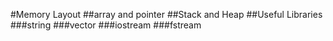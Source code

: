 #Memory Layout
##array and pointer
##Stack and Heap
##Useful Libraries
###string
###vector
###iostream
###fstream
